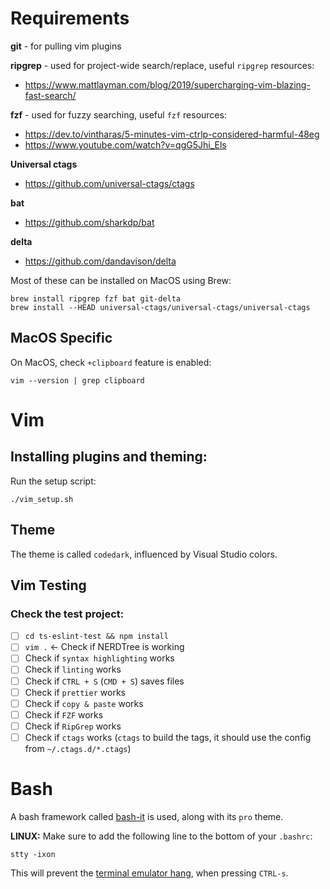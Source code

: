 # Requirements

**git** - for pulling vim plugins

**ripgrep** - used for project-wide search/replace, useful `ripgrep` resources:
- https://www.mattlayman.com/blog/2019/supercharging-vim-blazing-fast-search/

**fzf** - used for fuzzy searching, useful `fzf` resources:
- https://dev.to/vintharas/5-minutes-vim-ctrlp-considered-harmful-48eg
- https://www.youtube.com/watch?v=qgG5Jhi_Els

**Universal ctags**
- https://github.com/universal-ctags/ctags

**bat**
- https://github.com/sharkdp/bat

**delta**
- https://github.com/dandavison/delta

Most of these can be installed on MacOS using Brew:
```
brew install ripgrep fzf bat git-delta
brew install --HEAD universal-ctags/universal-ctags/universal-ctags
```

## MacOS Specific

On MacOS, check `+clipboard` feature is enabled:

```
vim --version | grep clipboard
```

# Vim

## Installing plugins and theming:

Run the setup script:

```
./vim_setup.sh
```

## Theme

The theme is called `codedark`, influenced by Visual Studio colors.

## Vim Testing

### Check the test project:
  - [ ] `cd ts-eslint-test && npm install`
  - [ ] `vim .` <- Check if NERDTree is working
  - [ ] Check if `syntax highlighting` works
  - [ ] Check if `linting` works
  - [ ] Check if `CTRL + S` (`CMD + S`) saves files
  - [ ] Check if `prettier` works
  - [ ] Check if `copy & paste` works
  - [ ] Check if `FZF` works
  - [ ] Check if `RipGrep` works
  - [ ] Check if `ctags` works (`ctags` to build the tags, it should use the config from `~/.ctags.d/*.ctags`)

# Bash

A bash framework called [bash-it](https://github.com/Bash-it/bash-it) is used, along with its `pro` theme.

**LINUX:** Make sure to add the following line to the bottom of your `.bashrc`:
```
stty -ixon
```

This will prevent the [terminal emulator hang](https://unix.stackexchange.com/questions/72086/ctrl-s-hang-terminal-emulator), when pressing `CTRL-s`.
